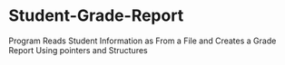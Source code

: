 # Student-Grade-Report
Program Reads Student Information as From a File and Creates a Grade Report Using pointers and Structures
